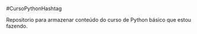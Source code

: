 #CursoPythonHashtag

Repositorio para armazenar conteúdo do curso de Python básico que estou fazendo.
